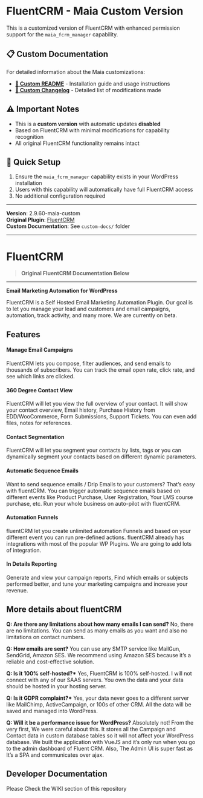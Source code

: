 # FluentCRM - Maia Custom Version

This is a customized version of FluentCRM with enhanced permission support for the `maia_fcrm_manager` capability.

## 📋 Custom Documentation

For detailed information about the Maia customizations:

- **[📖 Custom README](custom-docs/README.md)** - Installation guide and usage instructions
- **[📝 Custom Changelog](custom-docs/CHANGELOG.md)** - Detailed list of modifications made

## ⚠️ Important Notes

- This is a **custom version** with automatic updates **disabled**
- Based on FluentCRM with minimal modifications for capability recognition
- All original FluentCRM functionality remains intact

## 🔧 Quick Setup

1. Ensure the `maia_fcrm_manager` capability exists in your WordPress installation
2. Users with this capability will automatically have full FluentCRM access
3. No additional configuration required

---

**Version**: 2.9.60-maia-custom  
**Original Plugin**: [FluentCRM](https://fluentcrm.com)  
**Custom Documentation**: See `custom-docs/` folder

---

# FluentCRM

> **Original FluentCRM Documentation Below**

---

**Email Marketing Automation for WordPress**

FluentCRM is a Self Hosted Email Marketing Automation Plugin. Our goal is to let you manage your lead and customers and email campaigns, automation, track activity, and many more. We are currently on beta.

## Features

#### Manage Email Campaigns

FluentCRM lets you compose, filter audiences, and send emails to thousands of subscribers. You can track the email open rate, click rate, and see which links are clicked.

#### 360 Degree Contact View

FluentCRM will let you view the full overview of your contact. It will show your contact overview, Email history, Purchase History from EDD/WooCommerce, Form Submissions, Support Tickets. You can even add files, notes for references.

#### Contact Segmentation

FluentCRM will let you segment your contacts by lists, tags or you can dynamically segment your contacts based on different dynamic parameters.

#### Automatic Sequence Emails

Want to send sequence emails / Drip Emails to your customers? That’s easy with fluentCRM. You can trigger automatic sequence emails based on different events like Product Purchase, User Registration, Your LMS course purchase, etc. Run your whole business on auto-pilot with fluentCRM.

#### Automation Funnels

fluentCRM let you create unlimited automation Funnels and based on your different event you can run pre-defined actions. fluentCRM already has integrations with most of the popular WP Plugins. We are going to add lots of integration.

#### In Details Reporting

Generate and view your campaign reports, Find which emails or subjects performed better, and tune your marketing campaigns and increase your revenue.

## More details about fluentCRM

**Q: Are there any limitations about how many emails I can send?**
No, there are no limitations. You can send as many emails as you want and also no limitations on contact numbers.

**Q: How emails are sent?**
You can use any SMTP service like MailGun, SendGrid, Amazon SES. We recommend using Amazon SES because it’s a reliable and cost-effective solution.

**Q: Is it 100% self-hosted?\***
Yes, FluentCRM is 100% self-hosted. I will not connect with any of our SAAS servers. You own the data and your data should be hosted in your hosting server.

**Q: Is it GDPR complaint?\***
Yes, your data never goes to a different server like MailChimp, ActiveCampaign, or 100s of other CRM. All the data will be saved and managed into WordPress.

**Q: Will it be a performance issue for WordPress?**
Absolutely not! From the very first, We were careful about this. It stores all the Campaign and Contact data in custom database tables so it will not affect your WordPress database. We built the application with VueJS and it’s only run when you go to the admin dashboard of Fluent CRM. Also, The Admin UI is super fast as It’s a SPA and communicates over ajax.

## Developer Documentation

Please Check the WIKI section of this repository
